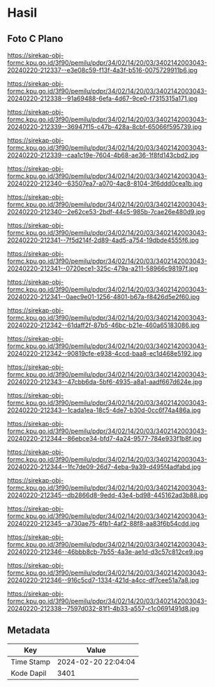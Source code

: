 # Hasil

## Foto C Plano

https://sirekap-obj-formc.kpu.go.id/3f90/pemilu/pdpr/34/02/14/20/03/3402142003043-20240220-212337--e3e08c59-f13f-4a3f-b516-0075729911b6.jpg

https://sirekap-obj-formc.kpu.go.id/3f90/pemilu/pdpr/34/02/14/20/03/3402142003043-20240220-212338--91a69488-6efa-4d67-9ce0-f7315315a171.jpg

https://sirekap-obj-formc.kpu.go.id/3f90/pemilu/pdpr/34/02/14/20/03/3402142003043-20240220-212339--36947f15-c47b-428a-8cbf-65066f595739.jpg

https://sirekap-obj-formc.kpu.go.id/3f90/pemilu/pdpr/34/02/14/20/03/3402142003043-20240220-212339--caa1c19e-7604-4b68-ae36-1f8fd143cbd2.jpg

https://sirekap-obj-formc.kpu.go.id/3f90/pemilu/pdpr/34/02/14/20/03/3402142003043-20240220-212340--63507ea7-a070-4ac8-8104-3f6ddd0cea1b.jpg

https://sirekap-obj-formc.kpu.go.id/3f90/pemilu/pdpr/34/02/14/20/03/3402142003043-20240220-212340--2e62ce53-2bdf-44c5-985b-7cae26e480d9.jpg

https://sirekap-obj-formc.kpu.go.id/3f90/pemilu/pdpr/34/02/14/20/03/3402142003043-20240220-212341--7f5d214f-2d89-4ad5-a754-19dbde4555f6.jpg

https://sirekap-obj-formc.kpu.go.id/3f90/pemilu/pdpr/34/02/14/20/03/3402142003043-20240220-212341--0720ece1-325c-479a-a211-58966c98197f.jpg

https://sirekap-obj-formc.kpu.go.id/3f90/pemilu/pdpr/34/02/14/20/03/3402142003043-20240220-212341--0aec9e01-1256-4801-b67a-f8426d5e2f60.jpg

https://sirekap-obj-formc.kpu.go.id/3f90/pemilu/pdpr/34/02/14/20/03/3402142003043-20240220-212342--61daff2f-87b5-46bc-b21e-460a65183086.jpg

https://sirekap-obj-formc.kpu.go.id/3f90/pemilu/pdpr/34/02/14/20/03/3402142003043-20240220-212342--90819cfe-e938-4ccd-baa8-ec1d468e5192.jpg

https://sirekap-obj-formc.kpu.go.id/3f90/pemilu/pdpr/34/02/14/20/03/3402142003043-20240220-212343--47cbb6da-5bf6-4935-a8a1-aadf667d624e.jpg

https://sirekap-obj-formc.kpu.go.id/3f90/pemilu/pdpr/34/02/14/20/03/3402142003043-20240220-212343--1cada1ea-18c5-4de7-b30d-0cc6f74a486a.jpg

https://sirekap-obj-formc.kpu.go.id/3f90/pemilu/pdpr/34/02/14/20/03/3402142003043-20240220-212344--86ebce34-bfd7-4a24-9577-784e933f1b8f.jpg

https://sirekap-obj-formc.kpu.go.id/3f90/pemilu/pdpr/34/02/14/20/03/3402142003043-20240220-212344--1fc7de09-26d7-4eba-9a39-d495f4adfabd.jpg

https://sirekap-obj-formc.kpu.go.id/3f90/pemilu/pdpr/34/02/14/20/03/3402142003043-20240220-212345--db2866d8-9edd-43e4-bd98-445162ad3b88.jpg

https://sirekap-obj-formc.kpu.go.id/3f90/pemilu/pdpr/34/02/14/20/03/3402142003043-20240220-212345--a730ae75-4fb1-4af2-88f8-aa83f6b54cdd.jpg

https://sirekap-obj-formc.kpu.go.id/3f90/pemilu/pdpr/34/02/14/20/03/3402142003043-20240220-212346--46bbb8cb-7b55-4a3e-ae1d-d3c57c812ce9.jpg

https://sirekap-obj-formc.kpu.go.id/3f90/pemilu/pdpr/34/02/14/20/03/3402142003043-20240220-212346--916c5cd7-1334-421d-a4cc-df7cee51a7a8.jpg

https://sirekap-obj-formc.kpu.go.id/3f90/pemilu/pdpr/34/02/14/20/03/3402142003043-20240220-212338--7597d032-81f1-4b33-a557-c1c0691491d8.jpg


## Metadata

| Key        | Value               |
| ---------- | ------------------- |
| Time Stamp | 2024-02-20 22:04:04 |
| Kode Dapil | 3401                |



